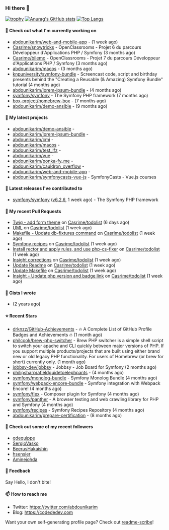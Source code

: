 ### Hi there 👋

[![trophy](https://github-profile-trophy.vercel.app/?username=abdounikarim&theme=onestar&row=1&column=7&no-frame=true&margin-w=13)](https://github.com/ryo-ma/github-profile-trophy)
[![Anurag's GitHub stats](https://github-readme-stats.vercel.app/api?username=abdounikarim&show_icons=true&theme=dark&count_private=true&hide_border=true)](https://github.com/anuraghazra/github-readme-stats)
[![Top Langs](https://github-readme-stats.vercel.app/api/top-langs/?username=abdounikarim&langs_count=8&layout=compact&theme=dark&hide_border=true)](https://github.com/anuraghazra/github-readme-stats)

#### 👷 Check out what I'm currently working on

- [abdounikarim/web-and-mobile-app](https://github.com/abdounikarim/web-and-mobile-app) -  (1 week ago)
- [Casrime/snowtricks](https://github.com/Casrime/snowtricks) - OpenClassrooms - Projet 6 du parcours Développeur d&#39;Applications PHP / Symfony (3 months ago)
- [Casrime/bilemo](https://github.com/Casrime/bilemo) - OpenClassrooms - Projet 7 du parcours Développeur d&#39;Applications PHP / Symfony (3 months ago)
- [abdounikarim/macos](https://github.com/abdounikarim/macos) -  (3 months ago)
- [knpuniversity/symfony-bundle](https://github.com/knpuniversity/symfony-bundle) - Screencast code, script and birthday presents behind the &#34;Creating a Reusable (&amp; Amazing) Symfony Bundle&#34; tutorial (4 months ago)
- [abdounikarim/lorem-ipsum-bundle](https://github.com/abdounikarim/lorem-ipsum-bundle) -  (4 months ago)
- [symfony/symfony](https://github.com/symfony/symfony) - The Symfony PHP framework (7 months ago)
- [box-project/homebrew-box](https://github.com/box-project/homebrew-box) -  (7 months ago)
- [abdounikarim/demo-ansible](https://github.com/abdounikarim/demo-ansible) -  (9 months ago)

#### 🌱 My latest projects

- [abdounikarim/demo-ansible](https://github.com/abdounikarim/demo-ansible) - 
- [abdounikarim/lorem-ipsum-bundle](https://github.com/abdounikarim/lorem-ipsum-bundle) - 
- [abdounikarim/cmi](https://github.com/abdounikarim/cmi) - 
- [abdounikarim/macos](https://github.com/abdounikarim/macos) - 
- [abdounikarim/test_lfz](https://github.com/abdounikarim/test_lfz) - 
- [abdounikarim/vue](https://github.com/abdounikarim/vue) - 
- [abdounikarim/ponka-fy_me](https://github.com/abdounikarim/ponka-fy_me) - 
- [abdounikarim/cauldron_overflow](https://github.com/abdounikarim/cauldron_overflow) - 
- [abdounikarim/web-and-mobile-app](https://github.com/abdounikarim/web-and-mobile-app) - 
- [abdounikarim/symfonycasts-vue-js](https://github.com/abdounikarim/symfonycasts-vue-js) - SymfonyCasts - Vue.js courses

#### 🔭 Latest releases I've contributed to

- [symfony/symfony](https://github.com/symfony/symfony) ([v6.2.6](https://github.com/symfony/symfony/releases/tag/v6.2.6), 1 week ago) - The Symfony PHP framework

#### 🔨 My recent Pull Requests

- [Twig - add form theme](https://github.com/Casrime/todolist/pull/13) on [Casrime/todolist](https://github.com/Casrime/todolist) (6 days ago)
- [UML](https://github.com/Casrime/todolist/pull/12) on [Casrime/todolist](https://github.com/Casrime/todolist) (1 week ago)
- [Makefile - Update db-fixtures command](https://github.com/Casrime/todolist/pull/11) on [Casrime/todolist](https://github.com/Casrime/todolist) (1 week ago)
- [Symfony recipes](https://github.com/Casrime/todolist/pull/10) on [Casrime/todolist](https://github.com/Casrime/todolist) (1 week ago)
- [Install rector and apply rules, and use php-cs-fixer](https://github.com/Casrime/todolist/pull/9) on [Casrime/todolist](https://github.com/Casrime/todolist) (1 week ago)
- [Insight corrections](https://github.com/Casrime/todolist/pull/8) on [Casrime/todolist](https://github.com/Casrime/todolist) (1 week ago)
- [Update Readme](https://github.com/Casrime/todolist/pull/7) on [Casrime/todolist](https://github.com/Casrime/todolist) (1 week ago)
- [Update Makefile](https://github.com/Casrime/todolist/pull/6) on [Casrime/todolist](https://github.com/Casrime/todolist) (1 week ago)
- [Insight - Update php version and badge link](https://github.com/Casrime/todolist/pull/5) on [Casrime/todolist](https://github.com/Casrime/todolist) (1 week ago)

#### 📓 Gists I wrote

- [](https://gist.github.com/b237278802559acb0bcf1e2516ba718e) (2 years ago)

#### ⭐ Recent Stars

- [drknzz/GitHub-Achievements](https://github.com/drknzz/GitHub-Achievements) - 🔥 A Complete List of GitHub Profile Badges and Achievements 🔥 (1 month ago)
- [philcook/brew-php-switcher](https://github.com/philcook/brew-php-switcher) - Brew PHP switcher is a simple shell script to switch your apache and CLI quickly between major versions of PHP. If you support multiple products/projects that are built using either brand new or old legacy PHP functionality. For users of Homebrew (or brew for short) currently only. (1 month ago)
- [jobbsy-dev/jobbsy](https://github.com/jobbsy-dev/jobbsy) - Jobbsy - Job Board for Symfony (2 months ago)
- [philipsharp/afieldguidetoelephpants](https://github.com/philipsharp/afieldguidetoelephpants) -  (4 months ago)
- [symfony/monolog-bundle](https://github.com/symfony/monolog-bundle) - Symfony Monolog Bundle (4 months ago)
- [symfony/webpack-encore-bundle](https://github.com/symfony/webpack-encore-bundle) - Symfony integration with Webpack Encore! (4 months ago)
- [symfony/flex](https://github.com/symfony/flex) - Composer plugin for Symfony (4 months ago)
- [symfony/panther](https://github.com/symfony/panther) - A browser testing and web crawling library for PHP and Symfony (4 months ago)
- [symfony/recipes](https://github.com/symfony/recipes) - Symfony Recipes Repository (4 months ago)
- [abdounikarim/prepare-certification](https://github.com/abdounikarim/prepare-certification) -  (8 months ago)

#### 👯 Check out some of my recent followers

- [qdequippe](https://github.com/qdequippe)
- [SergioVasko](https://github.com/SergioVasko)
- [BeerusHakaishin](https://github.com/BeerusHakaishin)
- [hsensier](https://github.com/hsensier)
- [Aminejohda](https://github.com/Aminejohda)

#### 💬 Feedback

Say Hello, I don't bite!

#### 📫 How to reach me

- Twitter: https://twitter.com/abdounikarim
- Blog: https://codededev.com

Want your own self-generating profile page? Check out [readme-scribe](https://github.com/muesli/readme-scribe)!

